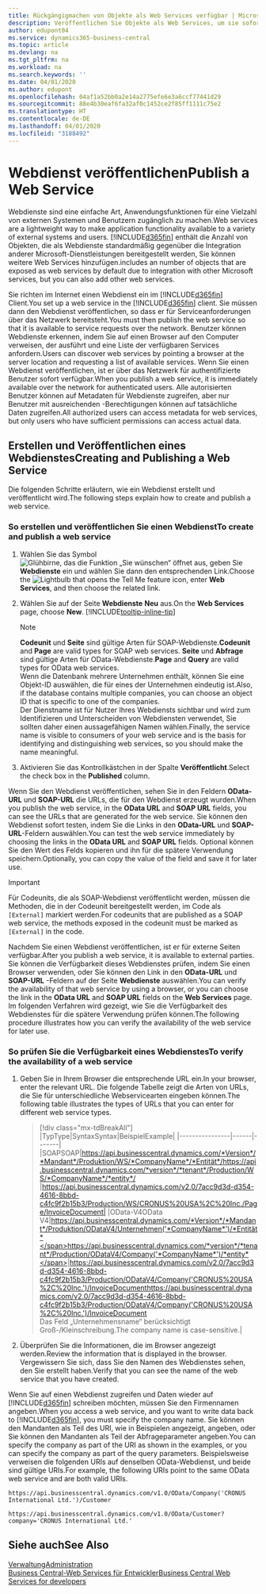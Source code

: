 ```yaml
---
title: Rückgängigmachen von Objekte als Web Services verfügbar | Microsoft Docs
description: Veröffentlichen Sie Objekte als Web Services, um sie sofort für Ihre Business Central-Lösung bereitzustellen.
author: edupont04
ms.service: dynamics365-business-central
ms.topic: article
ms.devlang: na
ms.tgt_pltfrm: na
ms.workload: na
ms.search.keywords: ''
ms.date: 04/01/2020
ms.author: edupont
ms.openlocfilehash: 04af1a52bb0a2e14a2775efe6e3a6ccf77441d29
ms.sourcegitcommit: 88e4b30eaf6fa32af0c1452ce2f85ff1111c75e2
ms.translationtype: HT
ms.contentlocale: de-DE
ms.lasthandoff: 04/01/2020
ms.locfileid: "3188492"
---
```

# <a name="publish-a-web-service"></a><span data-ttu-id="975cd-103">Webdienst veröffentlichen</span><span class="sxs-lookup"><span data-stu-id="975cd-103">Publish a Web Service</span></span>

<span data-ttu-id="975cd-104">Webdienste sind eine einfache Art, Anwendungsfunktionen für eine Vielzahl von externen Systemen und Benutzern zugänglich zu machen.</span><span class="sxs-lookup"><span data-stu-id="975cd-104">Web services are a lightweight way to make application functionality available to a variety of external systems and users.</span></span> [!INCLUDE[d365fin](includes/d365fin_md.md)] <span data-ttu-id="975cd-105">enthält die Anzahl von Objekten, die als Webdienste standardmäßig gegenüber die Integration anderer Microsoft-Dienstleistungen bereitgestellt werden, Sie können weitere Web Services hinzufügen.</span><span class="sxs-lookup"><span data-stu-id="975cd-105">includes an number of objects that are exposed as web services by default due to integration with other Microsoft services, but you can also add other web services.</span></span>  

<span data-ttu-id="975cd-106">Sie richten im Internet einen Webdienst ein im [!INCLUDE[d365fin](includes/d365fin_md.md)] Client.</span><span class="sxs-lookup"><span data-stu-id="975cd-106">You set up a web service in the [!INCLUDE[d365fin](includes/d365fin_md.md)] client.</span></span> <span data-ttu-id="975cd-107">Sie müssen dann den Webdienst veröffentlichen, so dass er für Serviceanforderungen über das Netzwerk bereitsteht.</span><span class="sxs-lookup"><span data-stu-id="975cd-107">You must then publish the web service so that it is available to service requests over the network.</span></span> <span data-ttu-id="975cd-108">Benutzer können Webdienste erkennen, indem Sie auf einen Browser auf den Computer verweisen, der ausführt und eine Liste der verfügbaren Services anfordern.</span><span class="sxs-lookup"><span data-stu-id="975cd-108">Users can discover web services by pointing a browser at the server location and requesting a list of available services.</span></span> <span data-ttu-id="975cd-109">Wenn Sie einen Webdienst veröffentlichen, ist er über das Netzwerk für authentifizierte Benutzer sofort verfügbar.</span><span class="sxs-lookup"><span data-stu-id="975cd-109">When you publish a web service, it is immediately available over the network for authenticated users.</span></span> <span data-ttu-id="975cd-110">Alle autorisierten Benutzer können auf Metadaten für Webdienste zugreifen, aber nur Benutzer mit ausreichenden -Berechtigungen können auf tatsächliche Daten zugreifen.</span><span class="sxs-lookup"><span data-stu-id="975cd-110">All authorized users can access metadata for web services, but only users who have sufficient permissions can access actual data.</span></span>

## <a name="creating-and-publishing-a-web-service"></a><span data-ttu-id="975cd-111">Erstellen und Veröffentlichen eines Webdienstes</span><span class="sxs-lookup"><span data-stu-id="975cd-111">Creating and Publishing a Web Service</span></span>  
<span data-ttu-id="975cd-112">Die folgenden Schritte erläutern, wie ein Webdienst erstellt und veröffentlicht wird.</span><span class="sxs-lookup"><span data-stu-id="975cd-112">The following steps explain how to create and publish a web service.</span></span>  

### <a name="to-create-and-publish-a-web-service"></a><span data-ttu-id="975cd-113">So erstellen und veröffentlichen Sie einen Webdienst</span><span class="sxs-lookup"><span data-stu-id="975cd-113">To create and publish a web service</span></span>  

1. <span data-ttu-id="975cd-114">Wählen Sie das Symbol ![Glühbirne, das die Funktion „Sie wünschen“ öffnet](media/ui-search/search_small.png "Was möchten Sie tun?") aus, geben Sie **Webdienste** ein und wählen Sie dann den entsprechenden Link.</span><span class="sxs-lookup"><span data-stu-id="975cd-114">Choose the ![Lightbulb that opens the Tell Me feature](media/ui-search/search_small.png "Tell me what you want to do") icon, enter **Web Services**, and then choose the related link.</span></span>  
2. <span data-ttu-id="975cd-115">Wählen Sie auf der Seite **Webdienste** **Neu** aus.</span><span class="sxs-lookup"><span data-stu-id="975cd-115">On the **Web Services** page, choose **New**.</span></span> [!INCLUDE[tooltip-inline-tip](includes/tooltip-inline-tip_md.md)]  

    > [!NOTE]  
    > <span data-ttu-id="975cd-116">**Codeunit** und **Seite** sind gültige Arten für SOAP-Webdienste.</span><span class="sxs-lookup"><span data-stu-id="975cd-116">**Codeunit** and **Page** are valid types for SOAP web services.</span></span> <span data-ttu-id="975cd-117">**Seite** und **Abfrage** sind gültige Arten für OData-Webdienste.</span><span class="sxs-lookup"><span data-stu-id="975cd-117">**Page** and **Query** are valid types for OData web services.</span></span>  
    > <span data-ttu-id="975cd-118">Wenn die Datenbank mehrere Unternehmen enthält, können Sie eine Objekt-ID auswählen, die für eines der Unternehmen eindeutig ist.</span><span class="sxs-lookup"><span data-stu-id="975cd-118">Also, if the database contains multiple companies, you can choose an object ID that is specific to one of the companies.</span></span>  
    > <span data-ttu-id="975cd-119">Der Dienstname ist für Nutzer Ihres Webdiensts sichtbar und wird zum Identifizieren und Unterscheiden von Webdiensten verwendet, Sie sollten daher einen aussagefähigen Namen wählen.</span><span class="sxs-lookup"><span data-stu-id="975cd-119">Finally, the service name is visible to consumers of your web service and is the basis for identifying and distinguishing web services, so you should make the name meaningful.</span></span>

3. <span data-ttu-id="975cd-120">Aktivieren Sie das Kontrollkästchen in der Spalte **Veröffentlicht**.</span><span class="sxs-lookup"><span data-stu-id="975cd-120">Select the check box in the **Published** column.</span></span>  

<span data-ttu-id="975cd-121">Wenn Sie den Webdienst veröffentlichen, sehen Sie in den Feldern **OData-URL** und **SOAP-URL** die URLs, die für den Webdienst erzeugt wurden.</span><span class="sxs-lookup"><span data-stu-id="975cd-121">When you publish the web service, in the **OData URL** and **SOAP URL** fields, you can see the URLs that are generated for the web service.</span></span> <span data-ttu-id="975cd-122">Sie können den Webdienst sofort testen, indem Sie die Links in den **OData-URL** und **SOAP-URL**-Feldern auswählen.</span><span class="sxs-lookup"><span data-stu-id="975cd-122">You can test the web service immediately by choosing the links in the **OData URL** and **SOAP URL** fields.</span></span> <span data-ttu-id="975cd-123">Optional können Sie den Wert des Felds kopieren und ihn für die spätere Verwendung speichern.</span><span class="sxs-lookup"><span data-stu-id="975cd-123">Optionally, you can copy the value of the field and save it for later use.</span></span>  

> [!IMPORTANT]
> <span data-ttu-id="975cd-124">Für Codeunits, die als SOAP-Webdienst veröffentlicht werden, müssen die Methoden, die in der Codeunit bereitgestellt werden, im Code als `[External]` markiert werden.</span><span class="sxs-lookup"><span data-stu-id="975cd-124">For codeunits that are published as a SOAP web service, the methods exposed in the codeunit must be marked as `[External]` in the code.</span></span>

<span data-ttu-id="975cd-125">Nachdem Sie einen Webdienst veröffentlichen, ist er für externe Seiten verfügbar.</span><span class="sxs-lookup"><span data-stu-id="975cd-125">After you publish a web service, it is available to external parties.</span></span> <span data-ttu-id="975cd-126">Sie können die Verfügbarkeit dieses Webdienstes prüfen, indem Sie einen Browser verwenden, oder Sie können den Link in den **OData-URL** und **SOAP-URL** -Feldern auf der Seite **Webdienste** auswählen.</span><span class="sxs-lookup"><span data-stu-id="975cd-126">You can verify the availability of that web service by using a browser, or you can choose the link in the **OData URL** and **SOAP URL** fields on the **Web Services** page.</span></span> <span data-ttu-id="975cd-127">Im folgenden Verfahren wird gezeigt, wie Sie die Verfügbarkeit des Webdienstes für die spätere Verwendung prüfen können.</span><span class="sxs-lookup"><span data-stu-id="975cd-127">The following procedure illustrates how you can verify the availability of the web service for later use.</span></span>  

### <a name="to-verify-the-availability-of-a-web-service"></a><span data-ttu-id="975cd-128">So prüfen Sie die Verfügbarkeit eines Webdienstes</span><span class="sxs-lookup"><span data-stu-id="975cd-128">To verify the availability of a web service</span></span>  

1. <span data-ttu-id="975cd-129">Geben Sie in Ihrem Browser die entsprechende URL ein.</span><span class="sxs-lookup"><span data-stu-id="975cd-129">In your browser, enter the relevant URL.</span></span> <span data-ttu-id="975cd-130">Die folgende Tabelle zeigt die Arten von URLs, die Sie für unterschiedliche Webservicearten eingeben können.</span><span class="sxs-lookup"><span data-stu-id="975cd-130">The following table illustrates the types of URLs that you can enter for different web service types.</span></span>  

    > [!div class="mx-tdBreakAll"]
    > |<span data-ttu-id="975cd-131">Typ</span><span class="sxs-lookup"><span data-stu-id="975cd-131">Type</span></span>|<span data-ttu-id="975cd-132">Syntax</span><span class="sxs-lookup"><span data-stu-id="975cd-132">Syntax</span></span>|<span data-ttu-id="975cd-133">Beispiel</span><span class="sxs-lookup"><span data-stu-id="975cd-133">Example</span></span>|
    > |----------------|------|-------|
    > |<span data-ttu-id="975cd-134">SOAP</span><span class="sxs-lookup"><span data-stu-id="975cd-134">SOAP</span></span>|<span data-ttu-id="975cd-135">https://api.businesscentral.dynamics.com/*Version*/*Mandant*/Produktion/WS/*CompanyName*/*Entität*/</span><span class="sxs-lookup"><span data-stu-id="975cd-135">https://api.businesscentral.dynamics.com/*version*/*tenant*/Production/WS/*CompanyName*/*entity*/</span></span> |https://api.businesscentral.dynamics.com/v2.0/7acc9d3d-d354-4616-8bbd-c4fc9f2b15b3/Production/WS/CRONUS%20USA%2C%20Inc./Page/InvoiceDocument|
    > |<span data-ttu-id="975cd-136">OData-V4</span><span class="sxs-lookup"><span data-stu-id="975cd-136">OData V4</span></span>|<span data-ttu-id="975cd-137">https://api.businesscentral.dynamics.com/*Version*/*Mandant*/Produktion/ODataV4/Unternehmen('*CompanyName*')/*Entität*</span><span class="sxs-lookup"><span data-stu-id="975cd-137">https://api.businesscentral.dynamics.com/*version*/*tenant*/Production/ODataV4/Company('*CompanyName*')/*entity*</span></span>|<span data-ttu-id="975cd-138">https://api.businesscentral.dynamics.com/v2.0/7acc9d3d-d354-4616-8bbd-c4fc9f2b15b3/Production/ODataV4/Company('CRONUS%20USA%2C%20Inc.')/InvoiceDocument</span><span class="sxs-lookup"><span data-stu-id="975cd-138">https://api.businesscentral.dynamics.com/v2.0/7acc9d3d-d354-4616-8bbd-c4fc9f2b15b3/Production/ODataV4/Company('CRONUS%20USA%2C%20Inc.')/InvoiceDocument</span></span><br/>    <span data-ttu-id="975cd-139">Das Feld „Unternehmensname“ berücksichtigt Groß-/Kleinschreibung.</span><span class="sxs-lookup"><span data-stu-id="975cd-139">The company name is case-sensitive.</span></span>|

2. <span data-ttu-id="975cd-140">Überprüfen Sie die Informationen, die im Browser angezeigt werden.</span><span class="sxs-lookup"><span data-stu-id="975cd-140">Review the information that is displayed in the browser.</span></span> <span data-ttu-id="975cd-141">Vergewissern Sie sich, dass Sie den Namen des Webdienstes sehen, den Sie erstellt haben.</span><span class="sxs-lookup"><span data-stu-id="975cd-141">Verify that you can see the name of the web service that you have created.</span></span>  

<span data-ttu-id="975cd-142">Wenn Sie auf einen Webdienst zugreifen und Daten wieder auf [!INCLUDE[d365fin](includes/d365fin_md.md)] schreiben möchten, müssen Sie den Firmennamen angeben.</span><span class="sxs-lookup"><span data-stu-id="975cd-142">When you access a web service, and you want to write data back to [!INCLUDE[d365fin](includes/d365fin_md.md)], you must specify the company name.</span></span> <span data-ttu-id="975cd-143">Sie können den Mandanten als Teil des URI, wie in Beispielen angezeigt, angeben, oder Sie können den Mandanten als Teil der Abfrageparameter angeben.</span><span class="sxs-lookup"><span data-stu-id="975cd-143">You can specify the company as part of the URI as shown in the examples, or you can specify the company as part of the query parameters.</span></span> <span data-ttu-id="975cd-144">Beispielsweise verweisen die folgenden URIs auf denselben OData-Webdienst, und beide sind gültige URIs.</span><span class="sxs-lookup"><span data-stu-id="975cd-144">For example, the following URIs point to the same OData web service and are both valid URIs.</span></span>  

```
https://api.businesscentral.dynamics.com/v1.0/OData/Company('CRONUS International Ltd.')/Customer  
```

```
https://api.businesscentral.dynamics.com/v1.0/OData/Customer?company='CRONUS International Ltd.'  
```

## <a name="see-also"></a><span data-ttu-id="975cd-145">Siehe auch</span><span class="sxs-lookup"><span data-stu-id="975cd-145">See Also</span></span>

[<span data-ttu-id="975cd-146">Verwaltung</span><span class="sxs-lookup"><span data-stu-id="975cd-146">Administration</span></span>](admin-setup-and-administration.md)  
[<span data-ttu-id="975cd-147">Business Central-Web Services für Entwickler</span><span class="sxs-lookup"><span data-stu-id="975cd-147">Business Central Web Services for developers</span></span>](/dynamics365/business-central/dev-itpro/webservices/web-services)  
